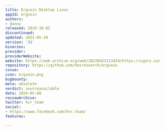 ```yaml
---
title: Ergvein Desktop Linux
appId: ergvein
authors:
- danny
released: 2019-10-02
discontinued: 
updated: 2022-05-10
version: '31'
binaries: 
provider: 
providerWebsite: 
website: https://web.archive.org/web/20220423113429/https://cypra.io/
repository: https://github.com/hexresearch/ergvein
issue: 
icon: ergvein.png
bugbounty: 
meta: obsolete
verdict: sourceavailable
date: 2024-05-08
reviewArchive: 
twitter: hxr_team
social:
- https://www.facebook.com/hxr.team/
features: 

---
```


